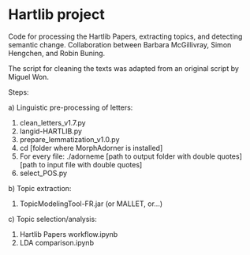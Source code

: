 # Hartlib project

Code for processing the Hartlib Papers, extracting topics, and detecting semantic change. Collaboration between Barbara McGillivray, Simon Hengchen, and Robin Buning.

The script for cleaning the texts was adapted from an original script by Miguel Won.

Steps:

a) Linguistic pre-processing of letters:
1)	clean_letters_v1.7.py
2)	langid-HARTLIB.py
2)	prepare_lemmatization_v1.0.py
3)	cd [folder where MorphAdorner is installed]
4)	For every file:
./adorneme [path to output folder with double quotes] [path to input file with double quotes]
5)	select_POS.py

b) Topic extraction:
1)	TopicModelingTool-FR.jar (or MALLET, or...)

c) Topic selection/analysis:
1) Hartlib Papers workflow.ipynb
2) LDA comparison.ipynb
